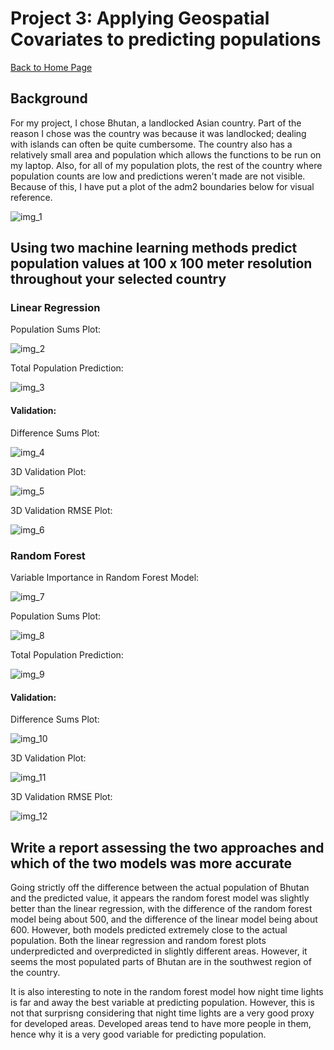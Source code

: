 # Project 3: Applying Geospatial Covariates to predicting populations

[Back to Home Page](https://jeremy-swack.github.io/applied-machine-learning/)

## Background

For my project, I chose Bhutan, a landlocked Asian country. Part of the reason I chose was the country was because it was landlocked; dealing with islands can often be quite cumbersome. The country also has a relatively small area and population which allows the functions to be run on my laptop. Also, for all of my population plots, the rest of the country where population counts are low and predictions weren't made are not visible. Because of this, I have put a plot of the adm2 boundaries below for visual reference.

![img_1](btn_adm2.png)

## Using two machine learning methods predict population values at 100 x 100 meter resolution throughout your selected country

### Linear Regression

Population Sums Plot:

![img_2](btn_pop_sums.png)

Total Population Prediction:

![img_3](btn_pop_predict.png)

#### Validation:

Difference Sums Plot:

![img_4](btn_pop_diff.png)

3D Validation Plot:

![img_5](btn_3d_diff.png)

3D Validation RMSE Plot:

![img_6](btn_3d_rmse.png)

### Random Forest

Variable Importance in Random Forest Model:

![img_7](btn_rf_var_importance.png)

Population Sums Plot:

![img_8](btn_rf_pop_sums.png)

Total Population Prediction:

![img_9](btn_rf_sums.png)

#### Validation:

Difference Sums Plot:

![img_10](btn_rf_pop_sums.png)

3D Validation Plot:

![img_11](btn_rf_3d_diff_sums.png)

3D Validation RMSE Plot:

![img_12](btn_rf_3d_rmse.png)

## Write a report assessing the two approaches and which of the two models was more accurate

Going strictly off the difference between the actual population of Bhutan and the predicted value, it appears the random forest model was slightly better than the linear regression, with the difference of the random forest model being about 500, and the difference of the linear model being about 600. However, both models predicted extremely close to the actual population. Both the linear regression and random forest plots underpredicted and overpredicted in slightly different areas. However, it seems the most populated parts of Bhutan are in the southwest region of the country. 

It is also interesting to note in the random forest model how night time lights is far and away the best variable at predicting population. However, this is not that surprisng considering that night time lights are a very good proxy for developed areas. Developed areas tend to have more people in them, hence why it is a very good variable for predicting population.

